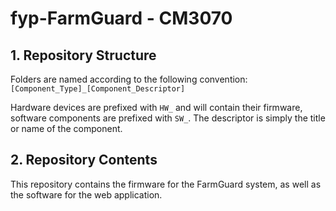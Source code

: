 # fyp-FarmGuard - CM3070

## 1. Repository Structure

Folders are named according to the following convention:
```[Component_Type]_[Component_Descriptor]```

Hardware devices are prefixed with ```HW_``` and will contain their firmware, software components are prefixed with ```SW_```. The descriptor is simply the title or name of the component.

## 2. Repository Contents

This repository contains the firmware for the FarmGuard system, as well as the software for the web application. 